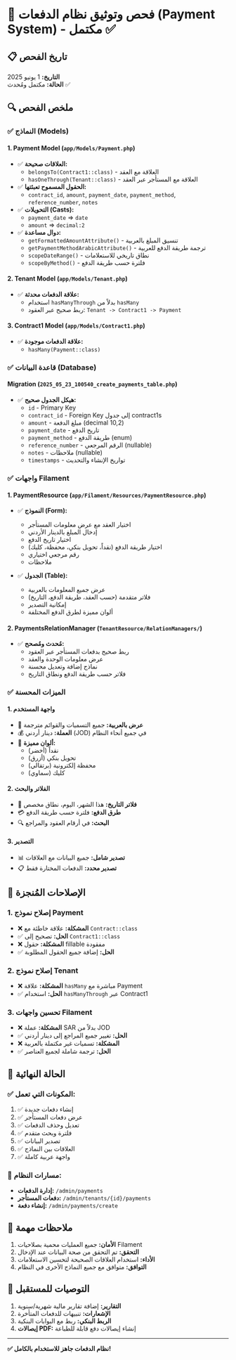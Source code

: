 # 🎯 فحص وتوثيق نظام الدفعات (Payment System) - مكتمل ✅

## 📋 تاريخ الفحص
**التاريخ:** 1 يونيو 2025  
**الحالة:** مكتمل ومُحدث ✅

## 🔍 ملخص الفحص

### ✅ النماذج (Models)

#### 1. Payment Model (`app/Models/Payment.php`)
- ✅ **العلاقات صحيحة:**
  - `belongsTo(Contract1::class)` - العلاقة مع العقد
  - `hasOneThrough(Tenant::class)` - العلاقة مع المستأجر عبر العقد
- ✅ **الحقول المسموح تعبئتها:**
  - `contract_id`, `amount`, `payment_date`, `payment_method`, `reference_number`, `notes`
- ✅ **التحويلات (Casts):**
  - `payment_date` => `date`
  - `amount` => `decimal:2`
- ✅ **دوال مساعدة:**
  - `getFormattedAmountAttribute()` - تنسيق المبلغ بالعربية
  - `getPaymentMethodArabicAttribute()` - ترجمة طريقة الدفع للعربية
  - `scopeDateRange()` - نطاق تاريخي للاستعلامات
  - `scopeByMethod()` - فلترة حسب طريقة الدفع

#### 2. Tenant Model (`app/Models/Tenant.php`)
- ✅ **علاقة الدفعات محدثة:**
  - استخدام `hasManyThrough` بدلاً من `hasMany`
  - ربط صحيح عبر العقود: `Tenant -> Contract1 -> Payment`

#### 3. Contract1 Model (`app/Models/Contract1.php`)
- ✅ **علاقة الدفعات موجودة:**
  - `hasMany(Payment::class)`

### ✅ قاعدة البيانات (Database)

#### Migration (`2025_05_23_100540_create_payments_table.php`)
- ✅ **هيكل الجدول صحيح:**
  - `id` - Primary Key
  - `contract_id` - Foreign Key إلى جدول contract1s
  - `amount` - مبلغ الدفعة (decimal 10,2)
  - `payment_date` - تاريخ الدفع
  - `payment_method` - طريقة الدفع (enum)
  - `reference_number` - الرقم المرجعي (nullable)
  - `notes` - ملاحظات (nullable)
  - `timestamps` - تواريخ الإنشاء والتحديث

### ✅ واجهات Filament

#### 1. PaymentResource (`app/Filament/Resources/PaymentResource.php`)
- ✅ **النموذج (Form):**
  - اختيار العقد مع عرض معلومات المستأجر
  - إدخال المبلغ بالدينار الأردني
  - اختيار تاريخ الدفع
  - اختيار طريقة الدفع (نقداً، تحويل بنكي، محفظة، كليك)
  - رقم مرجعي اختياري
  - ملاحظات

- ✅ **الجدول (Table):**
  - عرض جميع المعلومات بالعربية
  - فلاتر متقدمة (حسب العقد، طريقة الدفع، التاريخ)
  - إمكانية التصدير
  - ألوان مميزة لطرق الدفع المختلفة

#### 2. PaymentsRelationManager (`TenantResource/RelationManagers/`)
- ✅ **مُحدث ومُصحح:**
  - ربط صحيح بدفعات المستأجر عبر العقود
  - عرض معلومات الوحدة والعقد
  - نماذج إضافة وتعديل محسنة
  - فلاتر حسب طريقة الدفع ونطاق التاريخ

### ✅ الميزات المحسنة

#### 1. واجهة المستخدم
- 🎨 **عرض بالعربية:** جميع التسميات والقوائم مترجمة
- 💰 **العملة:** دينار أردني (JOD) في جميع أنحاء النظام
- 🎯 **ألوان مميزة:** 
  - نقداً (أخضر)
  - تحويل بنكي (أزرق)
  - محفظة إلكترونية (برتقالي)
  - كليك (سماوي)

#### 2. الفلاتر والبحث
- 📅 **فلاتر التاريخ:** هذا الشهر، اليوم، نطاق مخصص
- 💳 **طرق الدفع:** فلترة حسب طريقة الدفع
- 🔍 **البحث:** في أرقام العقود والمراجع

#### 3. التصدير
- 📊 **تصدير شامل:** جميع البيانات مع العلاقات
- 📋 **تصدير محدد:** الدفعات المختارة فقط

## 🔧 الإصلاحات المُنجزة

### 1. إصلاح نموذج Payment
- ❌ **المشكلة:** علاقة خاطئة مع `Contract::class`
- ✅ **الحل:** تصحيح إلى `Contract1::class`
- ❌ **المشكلة:** حقول fillable مفقودة
- ✅ **الحل:** إضافة جميع الحقول المطلوبة

### 2. إصلاح نموذج Tenant
- ❌ **المشكلة:** علاقة `hasMany` مباشرة مع Payment
- ✅ **الحل:** استخدام `hasManyThrough` عبر Contract1

### 3. تحسين واجهات Filament
- ❌ **المشكلة:** عملة SAR بدلاً من JOD
- ✅ **الحل:** تغيير جميع المراجع إلى دينار أردني
- ❌ **المشكلة:** تسميات غير مكتملة بالعربية
- ✅ **الحل:** ترجمة شاملة لجميع العناصر

## 🎯 الحالة النهائية

### ✅ المكونات التي تعمل:
1. ✅ إنشاء دفعات جديدة
2. ✅ عرض دفعات المستأجر
3. ✅ تعديل وحذف الدفعات
4. ✅ فلترة وبحث متقدم
5. ✅ تصدير البيانات
6. ✅ العلاقات بين النماذج
7. ✅ واجهة عربية كاملة

### 🔗 مسارات النظام:
- **إدارة الدفعات:** `/admin/payments`
- **دفعات المستأجر:** `/admin/tenants/{id}/payments`
- **إنشاء دفعة:** `/admin/payments/create`

## 📝 ملاحظات مهمة

1. **الأمان:** جميع العمليات محمية بصلاحيات Filament
2. **التحقق:** تم التحقق من صحة البيانات عند الإدخال
3. **الأداء:** استخدام العلاقات الصحيحة لتحسين الاستعلامات
4. **التوافق:** متوافق مع جميع النماذج الأخرى في النظام

## 🚀 التوصيات للمستقبل

1. **التقارير:** إضافة تقارير مالية شهرية/سنوية
2. **الإشعارات:** تنبيهات للدفعات المتأخرة
3. **الربط البنكي:** ربط مع البوابات البنكية
4. **إيصالات PDF:** إنشاء إيصالات دفع قابلة للطباعة

---

**✅ نظام الدفعات جاهز للاستخدام بالكامل!**
